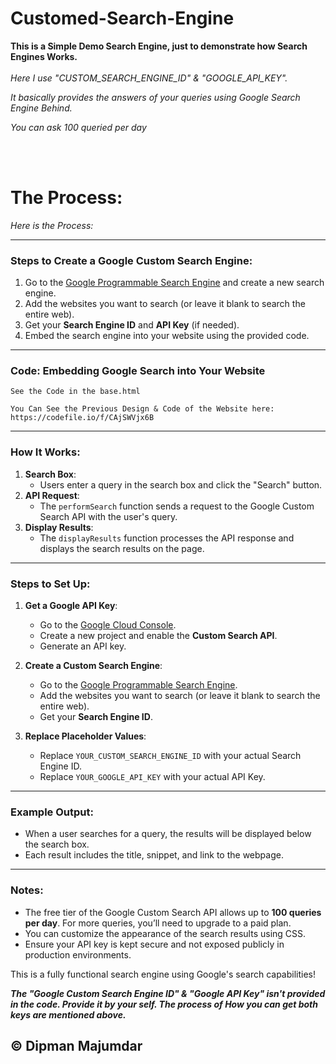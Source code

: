 # Customed-Search-Engine
<b> This is a Simple Demo Search Engine, just to demonstrate how Search Engines Works. </b> <br><br>
<i> Here I use "CUSTOM_SEARCH_ENGINE_ID" & "GOOGLE_API_KEY".</i><br>

<i>It basically provides the answers of your queries using Google Search Engine Behind.</i>
<br>

<p><i>You can ask 100 queried per day</i></p>
<br><br>

# The Process: 
<p>
<i>Here is the Process:</i>

---

### Steps to Create a Google Custom Search Engine:
1. Go to the [Google Programmable Search Engine](https://programmablesearchengine.google.com/about/) and create a new search engine.
2. Add the websites you want to search (or leave it blank to search the entire web).
3. Get your **Search Engine ID** and **API Key** (if needed).
4. Embed the search engine into your website using the provided code.

---

### Code: Embedding Google Search into Your Website

```
See the Code in the base.html

You Can See the Previous Design & Code of the Website here: https://codefile.io/f/CAjSWVjx6B
```

---

### How It Works:
1. **Search Box**:
   - Users enter a query in the search box and click the "Search" button.
2. **API Request**:
   - The `performSearch` function sends a request to the Google Custom Search API with the user's query.
3. **Display Results**:
   - The `displayResults` function processes the API response and displays the search results on the page.

---

### Steps to Set Up:
1. **Get a Google API Key**:
   - Go to the [Google Cloud Console](https://console.cloud.google.com/).
   - Create a new project and enable the **Custom Search API**.
   - Generate an API key.

2. **Create a Custom Search Engine**:
   - Go to the [Google Programmable Search Engine](https://programmablesearchengine.google.com/about/).
   - Add the websites you want to search (or leave it blank to search the entire web).
   - Get your **Search Engine ID**.

3. **Replace Placeholder Values**:
   - Replace `YOUR_CUSTOM_SEARCH_ENGINE_ID` with your actual Search Engine ID.
   - Replace `YOUR_GOOGLE_API_KEY` with your actual API Key.

---

### Example Output:
- When a user searches for a query, the results will be displayed below the search box.
- Each result includes the title, snippet, and link to the webpage.

---

### Notes:
- The free tier of the Google Custom Search API allows up to **100 queries per day**. For more queries, you’ll need to upgrade to a paid plan.
- You can customize the appearance of the search results using CSS.
- Ensure your API key is kept secure and not exposed publicly in production environments.

This is a fully functional search engine using Google's search capabilities!

<b><i>The "Google Custom Search Engine ID" & "Google API Key" isn't provided in the code. Provide it by your self. The process of How you can get both keys are mentioned above.</i></b>
</p>


## © Dipman Majumdar

